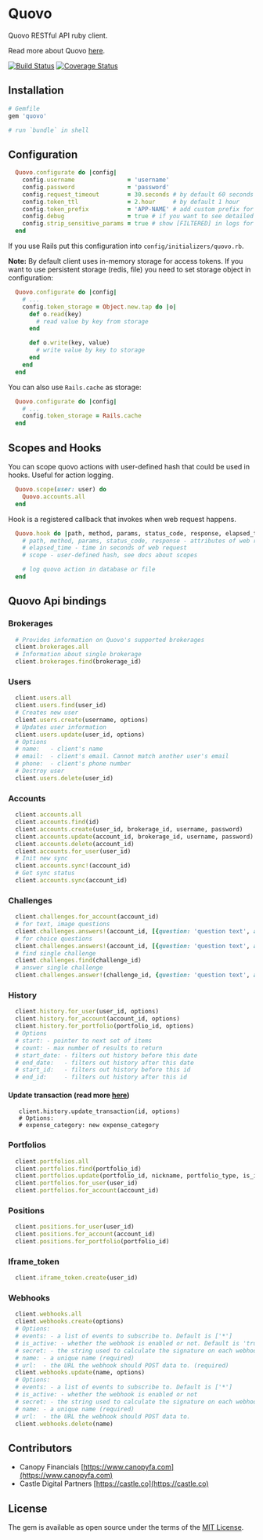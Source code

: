 # Quovo

Quovo RESTful API ruby client. 

Read more about Quovo [here](https://new.quovo.com/api/docs/).

[![Build Status](https://travis-ci.org/CanopyFA/quovo-ruby.svg?branch=master)](https://travis-ci.org/CanopyFA/quovo-ruby)  [![Coverage Status](https://coveralls.io/repos/github/CanopyFA/quovo-ruby/badge.svg?branch=master)](https://coveralls.io/github/CanopyFA/quovo-ruby?branch=master)

## Installation

```ruby
# Gemfile
gem 'quovo'

# run `bundle` in shell
```

## Configuration

```ruby
  Quovo.configurate do |config|
    config.username               = 'username'
    config.password               = 'password'
    config.request_timeout        = 30.seconds # by default 60 seconds
    config.token_ttl              = 2.hour     # by default 1 hour
    config.token_prefix           = 'APP-NAME' # add custom prefix for token (helps to manage token list)
    config.debug                  = true # if you want to see detailed logs
    config.strip_sensitive_params = true # show [FILTERED] in logs for sensitive data 
  end
```
If you use Rails put this configuration into `config/initializers/quovo.rb`.

**Note:** By default client uses in-memory storage for access tokens. If you want to use persistent storage (redis, file)
you need to set storage object in configuration:

```ruby
  Quovo.configurate do |config|
    # ...
    config.token_storage = Object.new.tap do |o|
      def o.read(key)
        # read value by key from storage
      end

      def o.write(key, value)
        # write value by key to storage
      end
    end
  end
```

You can also use `Rails.cache` as storage:

```ruby
  Quovo.configurate do |config|
    # ...
    config.token_storage = Rails.cache
  end
```
## Scopes and Hooks

You can scope quovo actions with user-defined hash that
could be used in hooks. Useful for action logging.

```ruby
  Quovo.scope(user: user) do
    Quovo.accounts.all
  end
```

Hook is a registered callback that invokes when web request happens. 

```ruby
  Quovo.hook do |path, method, params, status_code, response, elapsed_time, scope|
    # path, method, params, status_code, response - attributes of web request
    # elapsed_time - time in seconds of web request 
    # scope - user-defined hash, see docs about scopes

    # log quovo action in database or file
  end
```

## Quovo Api bindings

### Brokerages
```ruby
  # Provides information on Quovo's supported brokerages
  client.brokerages.all
  # Information about single brokerage
  client.brokerages.find(brokerage_id)
```

### Users
```ruby
  client.users.all
  client.users.find(user_id)
  # Creates new user  
  client.users.create(username, options)
  # Updates user information
  client.users.update(user_id, options)
  # Options
  # name:   - client's name
  # email:  - client's email. Cannot match another user's email
  # phone:  - client's phone number
  # Destroy user
  client.users.delete(user_id) 
```

### Accounts
```ruby
  client.accounts.all
  client.accounts.find(id)
  client.accounts.create(user_id, brokerage_id, username, password)
  client.accounts.update(account_id, brokerage_id, username, password)
  client.accounts.delete(account_id)
  client.accounts.for_user(user_id)
  # Init new sync
  client.accounts.sync!(account_id)
  # Get sync status
  client.accounts.sync(account_id)
```

### Challenges
```ruby
  client.challenges.for_account(account_id)
  # for text, image questions
  client.challenges.answers!(account_id, [{question: 'question text', answer: 'answer text'}])
  # for choice questions
  client.challenges.answers!(account_id, [{question: 'question text', answer: 0}])
  # find single challenge
  client.challenges.find(challenge_id)
  # answer single challenge
  client.challenges.answer!(challenge_id, {question: 'question text', answer: 'answer text'})
```

### History
```ruby
  client.history.for_user(user_id, options)
  client.history.for_account(account_id, options)
  client.history.for_portfolio(portfolio_id, options)
  # Options
  # start: - pointer to next set of items
  # count: - max number of results to return
  # start_date: - filters out history before this date
  # end_date:   - filters out history after this date
  # start_id:   - filters out history before this id
  # end_id:     - filters out history after this id  
```
#### Update transaction (read more [here](https://new.quovo.com/api/docs/index.html#update-a-transaction))
```
   client.history.update_transaction(id, options)
   # Options:
   # expense_category: new expense_category
```

### Portfolios
```ruby
  client.portfolios.all
  client.portfolios.find(portfolio_id)
  client.portfolios.update(portfolio_id, nickname, portfolio_type, is_inactive)
  client.portfolios.for_user(user_id)
  client.portfolios.for_account(account_id)
```

### Positions
```ruby
  client.positions.for_user(user_id)
  client.positions.for_account(account_id)
  client.positions.for_portfolio(portfolio_id)
```

### Iframe_token
```ruby
  client.iframe_token.create(user_id)
```

### Webhooks
```ruby
  client.webhooks.all
  client.webhooks.create(options)
  # Options:
  # events: - a list of events to subscribe to. Default is ['*']
  # is_active: - whether the webhook is enabled or not. Default is 'true'
  # secret: - the string used to calculate the signature on each webhook delivery (required)
  # name: - a unique name (required)
  # url:  - the URL the webhook should POST data to. (required)
  client.webhooks.update(name, options)
  # Options:
  # events: - a list of events to subscribe to. Default is ['*']
  # is_active: - whether the webhook is enabled or not
  # secret: - the string used to calculate the signature on each webhook delivery
  # name: - a unique name (required)
  # url:  - the URL the webhook should POST data to.
  client.webhooks.delete(name)
```


## Contributors
* Canopy Financials [https://www.canopyfa.com](https://www.canopyfa.com)
* Castle Digital Partners [https://castle.co](https://castle.co)

## License

The gem is available as open source under the terms of the [MIT License](http://opensource.org/licenses/MIT).
